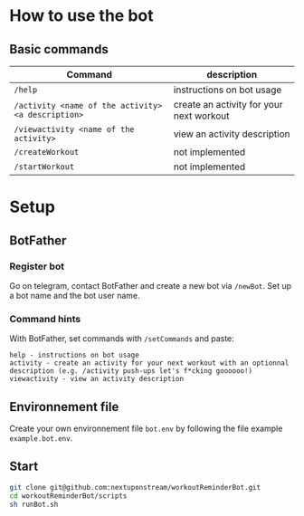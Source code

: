 # How to use the bot
## Basic commands
| Command | description |
|---|----|
|`/help` | instructions on bot usage |
|`/activity <name of the activity> <a description>` | create an activity for your next workout |
|`/viewactivity <name of the activity>`| view an activity description |
|`/createWorkout` | not implemented |
|`/startWorkout` | not implemented |

# Setup
## BotFather
### Register bot
Go on telegram, contact BotFather and create a new bot via `/newBot`. Set up a bot name and the bot user name.
### Command hints
With BotFather, set commands with `/setCommands` and paste:
```
help - instructions on bot usage
activity - create an activity for your next workout with an optionnal description (e.g. /activity push-ups let's f*cking goooooo!)
viewactivity - view an activity description
```
## Environnement file
Create your own environnement file `bot.env` by following the file example `example.bot.env`.
## Start
```bash
git clone git@github.com:nextuponstream/workoutReminderBot.git
cd workoutReminderBot/scripts
sh runBot.sh
```